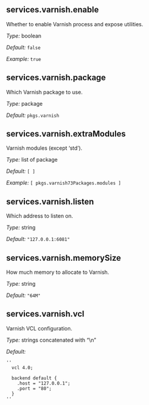 [comment]: # (Do not edit this file as it is autogenerated. Go to docs/individual-docs if you want to make edits.)


[comment]: # (Please add your documentation on top of this line)

## services\.varnish\.enable

Whether to enable Varnish process and expose utilities\.



*Type:*
boolean



*Default:*
` false `



*Example:*
` true `



## services\.varnish\.package



Which Varnish package to use\.



*Type:*
package



*Default:*
` pkgs.varnish `



## services\.varnish\.extraModules



Varnish modules (except ‘std’)\.



*Type:*
list of package



*Default:*
` [ ] `



*Example:*
` [ pkgs.varnish73Packages.modules ] `



## services\.varnish\.listen



Which address to listen on\.



*Type:*
string



*Default:*
` "127.0.0.1:6081" `



## services\.varnish\.memorySize



How much memory to allocate to Varnish\.



*Type:*
string



*Default:*
` "64M" `



## services\.varnish\.vcl



Varnish VCL configuration\.



*Type:*
strings concatenated with “\\n”



*Default:*

```
''
  vcl 4.0;
  
  backend default {
    .host = "127.0.0.1";
    .port = "80";
  }
''
```
